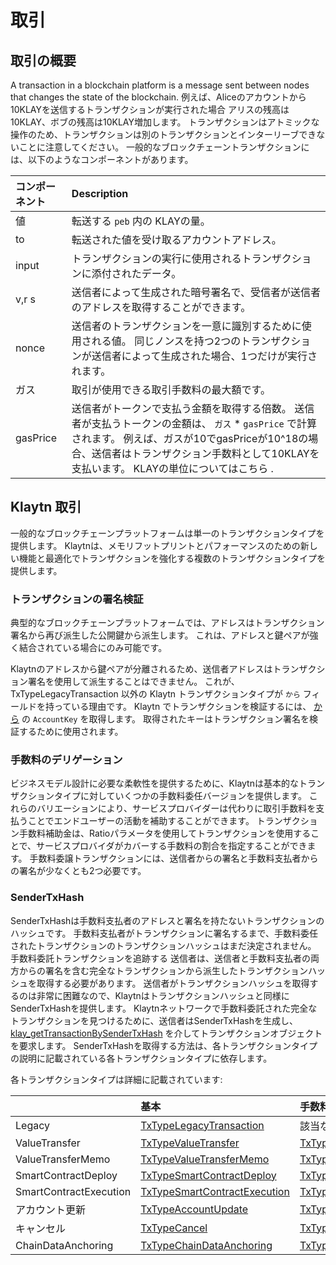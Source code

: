 # 取引 <a id="transactions"></a>

## 取引の概要 <a id="transactions-overview"></a>

A transaction in a blockchain platform is a message sent between nodes that changes the state of the blockchain. 例えば、Aliceのアカウントから10KLAYを送信するトランザクションが実行された場合 アリスの残高は10KLAY、ボブの残高は10KLAY増加します。 トランザクションはアトミックな操作のため、トランザクションは別のトランザクションとインターリーブできないことに注意してください。 一般的なブロックチェーントランザクションには、以下のようなコンポーネントがあります。

| コンポーネント  | Description                                                                                                                                                                                                  |
|:-------- |:------------------------------------------------------------------------------------------------------------------------------------------------------------------------------------------------------------ |
| 値        | 転送する `peb` 内の KLAYの量。                                                                                                                                                                                        |
| to       | 転送された値を受け取るアカウントアドレス。                                                                                                                                                                                        |
| input    | トランザクションの実行に使用されるトランザクションに添付されたデータ。                                                                                                                                                                          |
| v,r s    | 送信者によって生成された暗号署名で、受信者が送信者のアドレスを取得することができます。                                                                                                                                                                  |
| nonce    | 送信者のトランザクションを一意に識別するために使用される値。 同じノンスを持つ2つのトランザクションが送信者によって生成された場合、1つだけが実行されます。                                                                                                                               |
| ガス       | 取引が使用できる取引手数料の最大額です。                                                                                                                                                                                         |
| gasPrice | 送信者がトークンで支払う金額を取得する倍数。 送信者が支払うトークンの金額は、 `ガス` \* `gasPrice` で計算されます。 例えば、ガスが10でgasPriceが10^18の場合、送信者はトランザクション手数料として10KLAYを支払います。 KLAYの単位についてはこちら [](../../design/klaytn-native-coin-klay.md#units-of-klay). |

## Klaytn 取引 <a id="klaytn-transactions"></a>

一般的なブロックチェーンプラットフォームは単一のトランザクションタイプを提供します。 Klaytnは、メモリフットプリントとパフォーマンスのための新しい機能と最適化でトランザクションを強化する複数のトランザクションタイプを提供します。

### トランザクションの署名検証 <a id="signature-validation-of-transactions"></a>

典型的なブロックチェーンプラットフォームでは、アドレスはトランザクション署名から再び派生した公開鍵から派生します。 これは、アドレスと鍵ペアが強く結合されている場合にのみ可能です。

Klaytnのアドレスから鍵ペアが分離されるため、送信者アドレスはトランザクション署名を使用して派生することはできません。 これが、TxTypeLegacyTransaction 以外の Klaytn トランザクションタイプが `から` フィールドを持っている理由です。 Klaytn でトランザクションを検証するには、 [から](../accounts.md#account-key) の `AccountKey` を取得します。 取得されたキーはトランザクション署名を検証するために使用されます。

### 手数料のデリゲーション <a id="fee-delegation"></a>

ビジネスモデル設計に必要な柔軟性を提供するために、Klaytnは基本的なトランザクションタイプに対していくつかの手数料委任バージョンを提供します。 これらのバリエーションにより、サービスプロバイダーは代わりに取引手数料を支払うことでエンドユーザーの活動を補助することができます。 トランザクション手数料補助金は、Ratioパラメータを使用してトランザクションを使用することで、サービスプロバイダがカバーする手数料の割合を指定することができます。 手数料委譲トランザクションには、送信者からの署名と手数料支払者からの署名が少なくとも2つ必要です。

### SenderTxHash <a id="sendertxhash"></a>

SenderTxHashは手数料支払者のアドレスと署名を持たないトランザクションのハッシュです。 手数料支払者がトランザクションに署名するまで、手数料委任されたトランザクションのトランザクションハッシュはまだ決定されません。 手数料委託トランザクションを追跡する 送信者は、送信者と手数料支払者の両方からの署名を含む完全なトランザクションから派生したトランザクションハッシュを取得する必要があります。 送信者がトランザクションハッシュを取得するのは非常に困難なので、Klaytnはトランザクションハッシュと同様にSenderTxHashを提供します。 Klaytnネットワークで手数料委託された完全なトランザクションを見つけるために、送信者はSenderTxHashを生成し、 [klay_getTransactionBySenderTxHash](../../../bapp/json-rpc/api-references/klay/transaction.md#klay_gettransactionbysendertxhash) を介してトランザクションオブジェクトを要求します。 SenderTxHashを取得する方法は、各トランザクションタイプの説明に記載されている各トランザクションタイプに依存します。

各トランザクションタイプは詳細に記載されています:

|                        | 基本                                                                    | 手数料のデリゲーション                                                                                            | 部分手数料のデリゲーション                                                                                                                    |
|:---------------------- |:--------------------------------------------------------------------- |:------------------------------------------------------------------------------------------------------ |:-------------------------------------------------------------------------------------------------------------------------------- |
| Legacy                 | [TxTypeLegacyTransaction](basic.md#txtypelegacytransaction)           | 該当なし                                                                                                   | 該当なし                                                                                                                             |
| ValueTransfer          | [TxTypeValueTransfer](basic.md#txtypevaluetransfer)                   | [TxTypeFeeDelegatedValueTransfer](fee-delegation.md#txtypefeedelegatedvaluetransfer)                   | [TxTypeFeeDelegatedValueTransferWithRatio](partial-fee-delegation.md#txtypefeedelegatedvaluetransferwithratio)                   |
| ValueTransferMemo      | [TxTypeValueTransferMemo](basic.md#txtypevaluetransfermemo)           | [TxTypeFeeDelegatedValueTransferMemo](fee-delegation.md#txtypefeedelegatedvaluetransfermemo)           | [TxTypeFeeDelegatedValueTransferMemoWithRatio](partial-fee-delegation.md#txtypefeedelegatedvaluetransfermemowithratio)           |
| SmartContractDeploy    | [TxTypeSmartContractDeploy](basic.md#txtypesmartcontractdeploy)       | [TxTypeFeeDelegatedSmartContractDeploy](fee-delegation.md#txtypefeedelegatedsmartcontractdeploy)       | [TxTypeFeeDelegatedSmartContractDeployWithRatio](partial-fee-delegation.md#txtypefeedelegatedsmartcontractdeploywithratio)       |
| SmartContractExecution | [TxTypeSmartContractExecution](basic.md#txtypesmartcontractexecution) | [TxTypeFeeDelegatedSmartContractExecution](fee-delegation.md#txtypefeedelegatedsmartcontractexecution) | [TxTypeFeeDelegatedSmartContractExecutionWithRatio](partial-fee-delegation.md#txtypefeedelegatedsmartcontractexecutionwithratio) |
| アカウント更新                | [TxTypeAccountUpdate](basic.md#txtypeaccountupdate)                   | [TxTypeFeeDelegatedAccountUpdate](fee-delegation.md#txtypefeedelegatedaccountupdate)                   | [TxTypeFeeDelegatedAccountUpdateWithRatio](partial-fee-delegation.md#txtypefeedelegatedaccountupdatewithratio)                   |
| キャンセル                  | [TxTypeCancel](basic.md#txtypecancel)                                 | [TxTypeFeeDelegatedCancel](fee-delegation.md#txtypefeedelegatedcancel)                                 | [TxTypeFeeDelegatedCancelWithRatio](partial-fee-delegation.md#txtypefeedelegatedcancelwithratio)                                 |
| ChainDataAnchoring     | [TxTypeChainDataAnchoring](basic.md#txtypechaindataanchoring)         | [TxTypeFeeDelegatedChainDataAnchoring](fee-delegation.md#txtypefeedelegatedchaindataanchoring)         | [TxTypeFeeDelegatedChainDataAnchoringWithRatio](partial-fee-delegation.md#txtypefeedelegatedchaindataanchoringwithratio)         |


